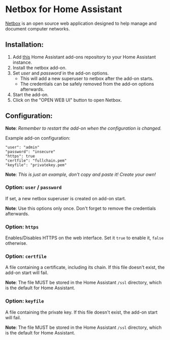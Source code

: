# Netbox for Home Assistant

[Netbox](https://github.com/netbox-community/netbox) is an open source web application designed to help manage and document computer networks. 

## Installation:

1. Add [this](https://github.com/casperklein/homeassistant-addons) Home Assistant add-ons repository to your Home Assistant instance.
1. Install the netbox add-on.
1. Set *user* and *password* in the add-on options.
    * This will add a new superuser to netbox after the add-on starts.
    * The credentials can be safely removed from the add-on options afterwards.
1. Start the add-on.
1. Click on the "OPEN WEB UI" button to open Netbox.

## Configuration:

**Note**: _Remember to restart the add-on when the configuration is changed._

Example add-on configuration:

    "user": "admin"
    "password": "insecure"
    "https": true
    "certfile": "fullchain.pem"
    "keyfile": "privatekey.pem"

**Note**: _This is just an example, don't copy and paste it! Create your own!_

### Option: `user` / `password`

If set, a new netbox superuser is created on add-on start.

**Note**: Use this options only once. Don't forget to remove the credentials afterwards.

### Option: `https`

Enables/Disables HTTPS on the web interface. Set it `true` to enable it, `false` otherwise.

### Option: `certfile`

A file containing a certificate, including its chain. If this file doesn't exist, the add-on start will fail.

**Note**: The file MUST be stored in the Home Assistant `/ssl` directory, which is the default for Home Assistant.

### Option: `keyfile`

A file containing the private key. If this file doesn't exist, the add-on start will fail.

**Note**: The file MUST be stored in the Home Assistant `/ssl` directory, which is the default for Home Assistant.
